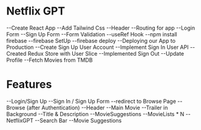 # Netflix GPT
--Create React App
--Add Tailwind Css
--Header
--Routing for app
--Login Form
--Sign Up Form
--Form Validation --useRef Hook
--npm install firebase
--firebase SetUp 
--firebase deploy --Deploying our App to Production
--Create Sign Up User Account
--Implement Sign In User API
--Created Redux Store with User Slice
--Implemented Sign Out
--Update Profile
--Fetch Movies from TMDB

# Features
--Login/Sign Up
  --Sign In / Sign Up Form
  --redirect to Browse Page
--Browse (after Authentication)
  --Header
  --Main Movie
      --Trailer in Background
      --Title & Description
      --MovieSuggestions
        --MovieLists * N
 --NetflixGPT
   --Search Bar
   --Movie Suggestions      